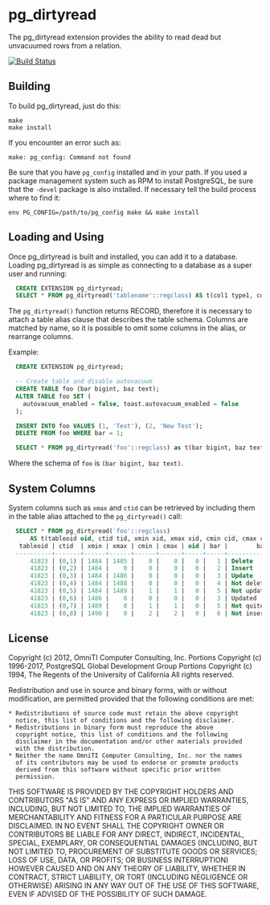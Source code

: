 pg_dirtyread
============

The pg_dirtyread extension provides the ability to read dead but unvacuumed
rows from a relation.

[![Build Status](https://travis-ci.org/ChristophBerg/pg_dirtyread.svg?branch=master)](https://travis-ci.org/ChristophBerg/pg_dirtyread)

Building
--------

To build pg_dirtyread, just do this:

    make
    make install

If you encounter an error such as:

    make: pg_config: Command not found

Be sure that you have `pg_config` installed and in your path. If you used a
package management system such as RPM to install PostgreSQL, be sure that the
`-devel` package is also installed. If necessary tell the build process where
to find it:

    env PG_CONFIG=/path/to/pg_config make && make install

Loading and Using
-------

Once pg_dirtyread is built and installed, you can add it to a database. Loading
pg_dirtyread is as simple as connecting to a database as a super user and
running:

  ```sql
    CREATE EXTENSION pg_dirtyread;
    SELECT * FROM pg_dirtyread('tablename'::regclass) AS t(col1 type1, col2 type2, ...);
  ```

The `pg_dirtyread()` function returns RECORD, therefore it is necessary to
attach a table alias clause that describes the table schema. Columns are
matched by name, so it is possible to omit some columns in the alias, or
rearrange columns.

Example:

  ```sql
    CREATE EXTENSION pg_dirtyread;

    -- Create table and disable autovacuum
    CREATE TABLE foo (bar bigint, baz text);
    ALTER TABLE foo SET (
      autovacuum_enabled = false, toast.autovacuum_enabled = false
    );

    INSERT INTO foo VALUES (1, 'Test'), (2, 'New Test');
    DELETE FROM foo WHERE bar = 1;

    SELECT * FROM pg_dirtyread('foo'::regclass) as t(bar bigint, baz text);
  ```

Where the schema of `foo` is `(bar bigint, baz text)`.

System Columns
--------------

System columns such as `xmax` and `ctid` can be retrieved by including them in
the table alias attached to the `pg_dirtyread()` call:

  ```sql
    SELECT * FROM pg_dirtyread('foo'::regclass)
        AS t(tableoid oid, ctid tid, xmin xid, xmax xid, cmin cid, cmax cid, oid oid, bar bigint, baz text);
     tableoid | ctid  | xmin | xmax | cmin | cmax | oid | bar |        baz
    ----------+-------+------+------+------+------+-----+-----+-------------------
        41823 | (0,1) | 1484 | 1485 |    0 |    0 |   0 |   1 | Delete
        41823 | (0,2) | 1484 |    0 |    0 |    0 |   0 |   2 | Insert
        41823 | (0,3) | 1484 | 1486 |    0 |    0 |   0 |   3 | Update
        41823 | (0,4) | 1484 | 1488 |    0 |    0 |   0 |   4 | Not deleted
        41823 | (0,5) | 1484 | 1489 |    1 |    1 |   0 |   5 | Not updated
        41823 | (0,6) | 1486 |    0 |    0 |    0 |   0 |   3 | Updated
        41823 | (0,7) | 1489 |    0 |    1 |    1 |   0 |   5 | Not quite updated
        41823 | (0,8) | 1490 |    0 |    2 |    2 |   0 |   6 | Not inserted
  ```

License
-------

Copyright (c) 2012, OmniTI Computer Consulting, Inc.
Portions Copyright (c) 1996-2017, PostgreSQL Global Development Group
Portions Copyright (c) 1994, The Regents of the University of California
All rights reserved.

Redistribution and use in source and binary forms, with or without
modification, are permitted provided that the following conditions are
met:

    * Redistributions of source code must retain the above copyright
      notice, this list of conditions and the following disclaimer.
    * Redistributions in binary form must reproduce the above
      copyright notice, this list of conditions and the following
      disclaimer in the documentation and/or other materials provided
      with the distribution.
    * Neither the name OmniTI Computer Consulting, Inc. nor the names
      of its contributors may be used to endorse or promote products
      derived from this software without specific prior written
      permission.

THIS SOFTWARE IS PROVIDED BY THE COPYRIGHT HOLDERS AND CONTRIBUTORS
"AS IS" AND ANY EXPRESS OR IMPLIED WARRANTIES, INCLUDING, BUT NOT
LIMITED TO, THE IMPLIED WARRANTIES OF MERCHANTABILITY AND FITNESS FOR
A PARTICULAR PURPOSE ARE DISCLAIMED. IN NO EVENT SHALL THE COPYRIGHT
OWNER OR CONTRIBUTORS BE LIABLE FOR ANY DIRECT, INDIRECT, INCIDENTAL,
SPECIAL, EXEMPLARY, OR CONSEQUENTIAL DAMAGES (INCLUDING, BUT NOT
LIMITED TO, PROCUREMENT OF SUBSTITUTE GOODS OR SERVICES; LOSS OF USE,
DATA, OR PROFITS; OR BUSINESS INTERRUPTION) HOWEVER CAUSED AND ON ANY
THEORY OF LIABILITY, WHETHER IN CONTRACT, STRICT LIABILITY, OR TORT
(INCLUDING NEGLIGENCE OR OTHERWISE) ARISING IN ANY WAY OUT OF THE USE
OF THIS SOFTWARE, EVEN IF ADVISED OF THE POSSIBILITY OF SUCH DAMAGE.
